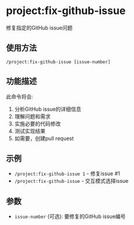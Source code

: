 # project:fix-github-issue

修复指定的GitHub issue问题

## 使用方法
```
/project:fix-github-issue [issue-number]
```

## 功能描述
此命令将会:
1. 分析GitHub issue的详细信息
2. 理解问题和需求
3. 实施必要的代码修改
4. 测试实现结果
5. 如需要，创建pull request

## 示例
- `/project:fix-github-issue 1` - 修复issue #1
- `/project:fix-github-issue` - 交互模式选择issue

## 参数
- `issue-number` (可选): 要修复的GitHub issue编号